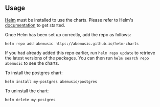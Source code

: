 ## Usage

[Helm](https://helm.sh) must be installed to use the charts.  Please refer to
Helm's [documentation](https://helm.sh/docs) to get started.

Once Helm has been set up correctly, add the repo as follows:

```
helm repo add abemusic https://abemusic.github.io/helm-charts
```

If you had already added this repo earlier, run `helm repo update` to retrieve
the latest versions of the packages.  You can then run `helm search repo
abemusic` to see the charts.

To install the postgres chart:

```
helm install my-postgres abemusic/postgres
```

To uninstall the chart:

```
helm delete my-postgres
```

